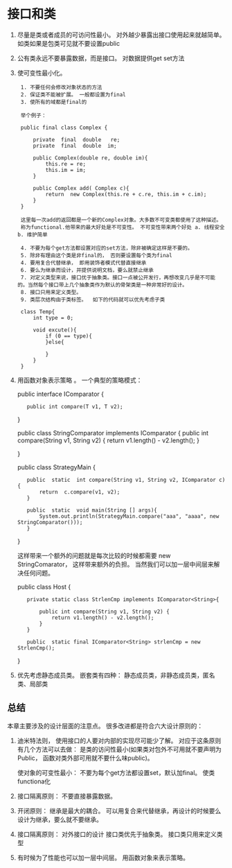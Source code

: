 
# 接口和类

1. 尽量是类或者成员的可访问性最小。 对外越少暴露出接口使用起来就越简单。如类如果是包类可见就不要设置public
2. 公有类永远不要暴露数据，而是接口。 对数据提供get set方法
3. 使可变性最小化。

       
        1. 不要任何会修改对象状态的方法
        2. 保证类不能被扩展。 一般都设置为final
        3. 使所有的域都是final的
        
        举个例子：
        
        public final class Complex {
        
            private  final  double   re;
            private  final  double  im;
        
            public Complex(double re, double im){
                this.re = re;
                this.im = im;
            }
        
            public Complex add( Complex c){
                return  new Complex(this.re + c.re, this.im + c.im);
            }
        }
        
        这里每一次add的返回都是一个新的Complex对象。大多数不可变类都使用了这种描述。 
        称为functional.他带来的最大好处是不可变性。 不可变性带来两个好处 a. 线程安全 b. 维护简单
        
        4. 不要为每个get方法都设置对应的set方法，除非被确定这样是不要的。
        5. 除非有理由这个类是非final的， 否则要设置每个类为final
        4. 要用复合代替继承， 即用装饰者模式代替直接继承
        6. 要么为继承而设计，并提供说明文档，要么就禁止继承
        7. 对定义类型来说，接口优于抽象类。接口一点被公开发行，再想改变几乎是不可能的。当然每个接口带上几个抽象类作为默认的骨架类是一种非常好的设计。
        8. 接口只用来定义类型。
        9. 类层次结构由于类标签。  如下的代码就可以优先考虑子类
 
        class Temp{
            int type = 0;
            
            void excute(){
                if (0 == type){
                }else{
                
                }
            }
        }
 10. 用函数对象表示策略 。 一个典型的策略模式：
 
        public interface IComparator<T> {
        
            public int compare(T v1, T v2);
        }
        
        public class StringComparator implements IComparator<String> {
            public int compare(String v1, String v2) {
                return v1.length() - v2.length();
            }
        
        }
        
        public class StrategyMain {
        
            public  static  int compare(String v1, String v2, IComparator c){
                return  c.compare(v1, v2);
            }
        
            public  static  void main(String [] args){
                System.out.println(StrategyMain.compare("aaa", "aaaa", new StringComparator()));
            }
        }
        
        这样带来一个额外的问题就是每次比较的时候都需要 new StringComarator， 这样带来额外的负担。
        当然我们可以加一层中间层来解决任何问题。
        
        public class Host {
        
            private static class StrlenCmp implements IComparator<String>{
        
                public int compare(String v1, String v2) {
                    return v1.length() - v2.length();
                }
            }
        
            public  static final IComparator<String> strlenCmp = new StrlenCmp();
        }
        
 11. 优先考虑静态成员类。 嵌套类有四种： 静态成员类，非静态成员类，匿名类、局部类       
 
 
 ## 总结
 
 本章主要涉及的设计层面的注意点。 很多改进都是符合六大设计原则的：
 
 1. 迪米特法则， 使用接口的人要对内部的实现尽可能少了解。 
 对应于这条原则有几个方法可以去做： 是类的访问性最小(如果类对包外不可用就不要声明为Public， 函数对类外部可用就不要什么味public)。
 
     使对象的可变性最小： 不要为每个get方法都设置set，默认加final。 使类functiona化
 2. 接口隔离原则： 不要直接暴露数据。
 3. 开闭原则： 继承是最大的耦合。 可以用复合来代替继承，再设计的时候要么设计为继承，要么就不要继承。
 4. 接口隔离原则： 对外接口的设计 接口类优先于抽象类。 接口类只用来定义类型
 5. 有时候为了性能也可以加一层中间层。 用函数对象来表示策略。